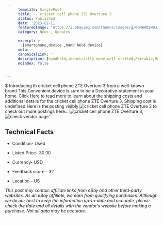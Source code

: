 ```yaml
---
      template: SinglePost
      title: -- cricket cell phone ZTE Overture 3
      status: Published
      date: '2023-02-11'
      featuredImage: 'https://i.ebayimg.com/thumbs/images/g/eG4AAOSwWJJjxGAm/s-l225.jpg'
      category: News , Updates

      excerpt: >-
        [smartphone,device ,hand held device]
      meta:
      canonicalLink: ''
      description: [handheld,industrially made,well crafted,Portable,Mobile,Compact,Convenient,Lightweight,Maneuverable,Man-portable,Miniature,Carriable,Hand-held,Light,Holdable,Transportable,Mobile device,Pocket-sized,On-the-go,Wireless,Cordless,Compact size,Convenient size, smartphone,device ,hand held device]
      noindex: false
      

---
```

$
      Introducing th cricket cell phone ZTE Overture 3 from a well-known brand.This Convenient device  is sure to be a Decorative-statement in your home. [Click Here](https://www.ebay.com/itm/325524630448?hash=item4bcac7abb0%3Ag%3AeG4AAOSwWJJjxGAm&mkevt=1&mkcid=1&mkrid=711-53200-19255-0&campid=%253CePNCampaignId%253E&customid=%253CreferenceId%253E&toolid=10049) to read more to learn about the shipping costs and additional details for the cricket cell phone ZTE Overture 3. Shipping cost is undefined.Here is the posting visibly ![cricket cell phone ZTE Overture 3](https://i.ebayimg.com/thumbs/images/g/eG4AAOSwWJJjxGAm/s-l225.jpg) to check out more postings here... ![cricket cell phone ZTE Overture 3](https://i.ebayimg.com/images/g/eG4AAOSwWJJjxGAm/s-l1200.jpg), ![check vendor page](https://origin-galleryplus.ebayimg.com/ws/web/325524630448_2_0_1/225x225.jpg,https://origin-galleryplus.ebayimg.com/ws/web/325524630448_3_0_1/225x225.jpg,https://origin-galleryplus.ebayimg.com/ws/web/325524630448_4_0_1/225x225.jpg,https://origin-galleryplus.ebayimg.com/ws/web/325524630448_5_0_1/225x225.jpg,https://origin-galleryplus.ebayimg.com/ws/web/325524630448_6_0_1/225x225.jpg,https://origin-galleryplus.ebayimg.com/ws/web/325524630448_7_0_1/225x225.jpg,https://origin-galleryplus.ebayimg.com/ws/web/325524630448_8_0_1/225x225.jpg,https://origin-galleryplus.ebayimg.com/ws/web/325524630448_9_0_1/225x225.jpg)'

      

 ## Technical Facts 



     
      

 - Condition- Used 


      

 - Listed Price- 30.00 


      

 - Currency- USD 


      

 - Feedback score - 32 


      

 - Location - US 


      
      

 *_This post may contain affiliate links from eBay and other third-party websites. As an eBay affiliate, we earn from qualifying purchases. Although we do our best to keep the information up-to-date and accurate, please check the date and all details with the vendor's website before making a purchase. Not all data may be accurate._*




      -
